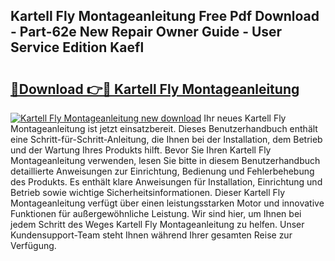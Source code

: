 ## Kartell Fly Montageanleitung Free Pdf Download - Part-62e New Repair Owner Guide - User Service Edition Kaefl

# <h2><a href="http://df747wc.blite.top/?on=Kartell+Fly+Montageanleitung">🔗Download 👉🔴 Kartell Fly Montageanleitung</a></h2>

[![Kartell Fly Montageanleitung new download](https://i.imgur.com/lujVjoI.png)](http://df747wc.blite.top/?on=Kartell+Fly+Montageanleitung)
Ihr neues Kartell Fly Montageanleitung ist jetzt einsatzbereit. Dieses Benutzerhandbuch enthält eine Schritt-für-Schritt-Anleitung, die Ihnen bei der Installation, dem Betrieb und der Wartung Ihres Produkts hilft. Bevor Sie Ihren Kartell Fly Montageanleitung verwenden, lesen Sie bitte in diesem Benutzerhandbuch detaillierte Anweisungen zur Einrichtung, Bedienung und Fehlerbehebung des Produkts. Es enthält klare Anweisungen für Installation, Einrichtung und Betrieb sowie wichtige Sicherheitsinformationen. Dieser Kartell Fly Montageanleitung verfügt über einen leistungsstarken Motor und innovative Funktionen für außergewöhnliche Leistung. Wir sind hier, um Ihnen bei jedem Schritt des Weges Kartell Fly Montageanleitung zu helfen. Unser Kundensupport-Team steht Ihnen während Ihrer gesamten Reise zur Verfügung.
